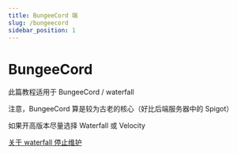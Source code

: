 ```yaml
---
title: BungeeCord 端
slug: /bungeecord
sidebar_position: 1
---
```


# BungeeCord

此篇教程适用于 BungeeCord / waterfall

注意，BungeeCord 算是较为古老的核心（好比后端服务器中的 Spigot）

如果开高版本尽量选择 Waterfall 或 Velocity

[关于 waterfall 停止维护](https://yizhan.wiki/NitWikit/Java/advance/cross-server/server-core-choose#关于-waterfall)